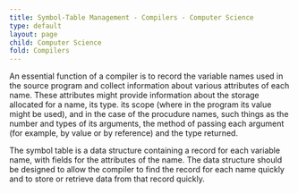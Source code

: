 ```yaml
---
title: Symbol-Table Management - Compilers - Computer Science
type: default
layout: page
child: Computer Science
fold: Compilers
---
```


An essential function of a compiler is to record the variable names used in the
source program and collect information about various attributes of each name.
These attributes might provide information about the storage allocated for a
name, its type. its scope (where in the program its value might be used), and in
the case of the procudure names, such things as the number and types of its
arguments, the method of passing each argument (for example, by value or by
reference) and the type returned.

The symbol table is a data structure containing a record for each variable name,
with fields for the attributes of the name. The data structure should be
designed to allow the compiler to find the record for each name quickly and to
store or retrieve data from that record quickly.
